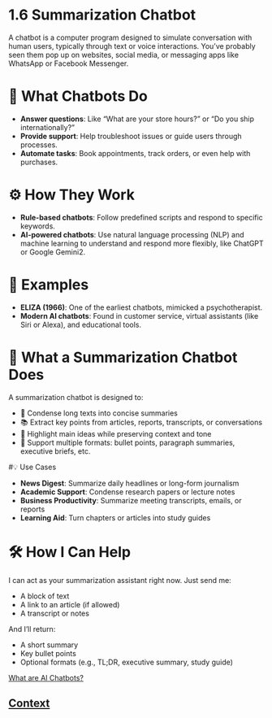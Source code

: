 # 1.6 Summarization Chatbot

A chatbot is a computer program designed to simulate conversation with human users, typically through text or voice interactions. You’ve probably seen them pop up on websites, social media, or messaging apps like WhatsApp or Facebook Messenger.

# 🧠 What Chatbots Do

* **Answer questions**: Like “What are your store hours?” or “Do you ship internationally?”
* **Provide support**: Help troubleshoot issues or guide users through processes.
* **Automate tasks**: Book appointments, track orders, or even help with purchases.

# ⚙️ How They Work

* **Rule-based chatbots**: Follow predefined scripts and respond to specific keywords.
* **AI-powered chatbots**: Use natural language processing (NLP) and machine learning to understand and respond more flexibly, like ChatGPT or Google Gemini2.

# 🧪 Examples

* **ELIZA (1966)**: One of the earliest chatbots, mimicked a psychotherapist.
* **Modern AI chatbots**: Found in customer service, virtual assistants (like Siri or Alexa), and educational tools.

# 🧠 What a Summarization Chatbot Does
A summarization chatbot is designed to:

* 📝 Condense long texts into concise summaries
* 📚 Extract key points from articles, reports, transcripts, or conversations
* 🎯 Highlight main ideas while preserving context and tone
* 🔄 Support multiple formats: bullet points, paragraph summaries, executive briefs, etc.

#💡 Use Cases

* **News Digest**: Summarize daily headlines or long-form journalism
* **Academic Support**: Condense research papers or lecture notes
* **Business Productivity**: Summarize meeting transcripts, emails, or reports
* **Learning Aid**: Turn chapters or articles into study guides

# 🛠️ How I Can Help
I can act as your summarization assistant right now. Just send me:

* A block of text
* A link to an article (if allowed)
* A transcript or notes

And I’ll return:

* A short summary
* Key bullet points
* Optional formats (e.g., TL;DR, executive summary, study guide)
  
[What are AI Chatbots?](https://www.youtube.com/watch?v=gmUHEvrpYoU)

## [Context](./../context.md)
